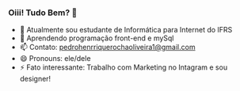 ### Oiii! Tudo Bem? 👋

- 🔭 Atualmente sou estudante de Informática para Internet do IFRS
- 🌱 Aprendendo programação front-end e mySql
- 📫 Contato: pedrohenrriquerochaoliveira1@gmail.com
- 😄 Pronouns: ele/dele
- ⚡ Fato interessante: Trabalho com Marketing no Intagram e sou designer!
